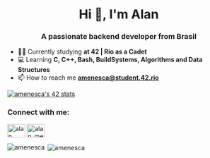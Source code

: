 <h1 align="center">Hi 👋, I'm Alan</h1>
<h3 align="center">A passionate backend developer from Brasil</h3>

- 👨‍💻 Currently studying **at 42 | Rio as a Cadet**
- 💻 Learning **C, C++, Bash, BuildSystems, Algorithms and Data Structures**
- 📫 How to reach me **amenesca@student.42.rio**

[![amenesca's 42 stats](https://badge42.vercel.app/api/v2/cl4mzk6kp001109i3vjrywrb2/stats?cursusId=21&coalitionId=undefined)](https://github.com/JaeSeoKim/badge42)

<h3 align="left">Connect with me:</h3>
<p align="left">
<a href="https://www.linkedin.com/in/alan-menescal-c%C3%A1ceres-4019a4177/" target="blank"><img align="center" src="https://raw.githubusercontent.com/rahuldkjain/github-profile-readme-generator/master/src/images/icons/Social/linked-in-alt.svg" alt="alan menescal cáceres" height="30" width="40" /></a>
<a href="https://instagram.com/alan_menescal" target="blank"><img align="center" src="https://raw.githubusercontent.com/rahuldkjain/github-profile-readme-generator/master/src/images/icons/Social/instagram.svg" alt="alan_menescal" height="30" width="40" /></a>
</p>

<p><img align="left" src="https://github-readme-stats.vercel.app/api/top-langs?username=amenesca&show_icons=true&locale=en&layout=compact" alt="amenesca" /></p>

<p>&nbsp;<img align="center" src="https://github-readme-stats.vercel.app/api?username=amenesca&show_icons=true&locale=en" alt="amenesca" /></p>
